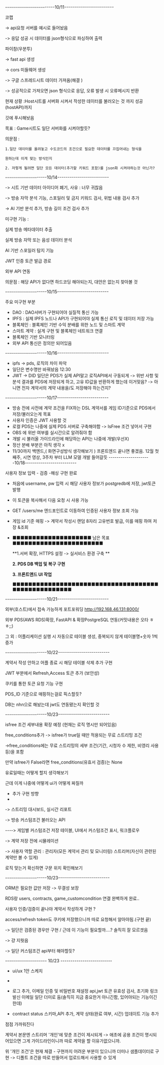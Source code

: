 -------------------------10/11-------------------------

코랩 

-> api요청 서버를 예시로 들어놨음 

-> 응답 성공 시 데이터를 json형식으로 파싱하여 출력 

파이참(우분투) 

-> fast api 생성 

-> cors 미들웨어 생성 

-> 구글 스프레드시트 데이터 가져옴(해결 )

-> 성공적으로 가져오면 json 형식으로 응답, 오류 발생 시 오류메시지 반환

현재 상황 :Host시트를 서버화 시켜서 작성한 데이터를 불러오는 것 까지 성공(hostAPI)까지

깃에 푸시해놧음 

목표 : Game시트도 일단 서버화를 시켜야할듯? 

의문점 : 

	1.일단 데이터를 올려놓고 수도코드의 조건으로 필요한 데이터를 끄집어내는 형식을 
 
	원하는데 이게 맞는 방식인지
 
	2. 저렇게 될려면 일단 모든 데이터(추가할 키워드 포함)를 json화 시켜야하는것 아닌가? 

---------------------10/14--------------------------

-> 시트 기반 데이터 아이디어 폐기, 사유 : 너무 귀찮음 

-> 방송 자막 분석 기능, 스포일러 및 금지 키워드 검사, 위법 내용 검사 추가

-> AI 기반 분석 추가, 방송 길이 조건 검사 추가 

미구현 기능 : 

실제 방송 메타데이터 추출

실제 방송 자막 또는 음성 데이터 분석 

AI 기반 스포일러 탐지 기능 

JWT 인증 토큰 발급 경로 

외부 API 연동

의문점 : 해당 API가 없다면 하드코딩 해야되는지, 대안은 없는지 찾아볼 것

---------------------10/15--------------------------

주요 미구현 부분
- DAO : DAO서버가 구현되어야 실질적 통신 가능 
- IPFS : 실제 IPFS 노드나 API가 구현되어야 실제 통신 로직 및 데이터 저장 가능
- 블록체인 : 블록체인 기반 수익 분배를 위한 노드 및 스마트 계약 
- 스마트 계약 : 실게 구현 및 블록체인 네트워크 연결  
- 블록체인 기반 모니터링
- 외부 API 통신은 정의만 되어있음

---------------------10/16--------------------------
- ipfs -> pds, 로직의 차이 파악 
- 일단은 변수명만 바꿔놨음 12:30
- JWT -> DID
일단은 PDS가 실제 API말고 로직API에서 구동되게 
 -> 위반 사항 및 분석 결과를 PDS에 저장되게 하고, 고유 ID값을 반환하게 했는데 이거맞음?
 -> 아니면 전자 계약서의 계약 내용을/도 저장해야 하는건지?
  
---------------------10/17--------------------------

- 방송 전에 사전에 계약 조건을 FIX하는 DSL 계약서를 
게임 ID기준으로 PDS에서 저장/불러오는게 목표  
- 사용자 인증은 JWT 사용할 것 
- 로컬 PDS는 나중에 실제 PDS 서버로 구축해야함 
        -> IsFree 조건 넣어서 구현
- OBS 에 위반 여부를 실시간으로 알려줘야 함  
- 개발 시 불러올 가이드라인에 해당하는 API는 나중에 개발(우선X) 
- 정산 분배 부분은 아직 생각 x 
- 11/30까지 백엔드,( 화면구성방식 생각해보기 ) 프론트엔드 끝나면 좋겠음. 12월 첫째주, 시연 영상, 3주차 부터 LLM 모델 개발 들어갈듯 
---------------------10/18--------------------------

사용자 정보 입력 - 검증 -해싱 구현 완료 
- 처음에 username, pw 입력 시 해당 사용자 정보가 postgredb에 저장, jwt토큰 발행
- 이 토큰을 복사해서 다음 요청 시 사용 가능 
- GET /users/me 엔드포인트로 이동하여 인증된 사용자 정보 조회 가능 
- 게임 id 기준 매핑 -> 계약서 작성시 랜덤 8자리 고유번호 발급, 이를 매핑 하여 저장 &조회
- 
  ■■■■■■■■■■■■■■■■■■■■
  남은 목표   ■■■■■■■■■■■■■■■■■■■■■■■
  
  **1.서버 확장, HTTPS 설정 -> 실서비스 환경 구축 **
  
  **2. PDS DB 백업 및 복구 구현**
  
  **3. 프론트앤드 UI 작업**
  
  ■■■■■■■■■■■■■■■■■■■■■■■■■■■■■■■■■■■■■■■■■■■■■■■■■■■■
  
---------------------10/21--------------------------

외부(호스트)에서 접속 가능하게 포트포워딩 http://192.168.46.131:8000/

외부 PDS(AWS RDS)확장, FastAPI & 확장PostgreSQL 연동(커밋내용은 오타 ㅎㅎ;;)

그 외 : 어플리케이션 실행 시 자동으로 테이블 생성, 중복되지 않게 테이블명+숫자 1씩 증가 

---------------------10/22--------------------------

계약서 작성 안하고 어플 종료 시 해당 테이블 삭제 추가 구현

JWT 부분에서 Refresh,Access 토큰 추가 (보안성)

 쿠키를 통한 토큰 요청 기능 구현 
 
PDS_ID 기준으로 매핑하는걸로 픽스할듯? 

DB는 nhn으로 해놨는데 jwt도 연동됐는지 확인할 것 

---------------------10/23--------------------------

isfree 조건 세부내용 확장 예정 (현재는 로직 명시만 되어있음)

free_conditions추가 -> isfree가 true일 때만 적용되는 무료 스트리밍 조건 

->free_conditions에는 무료 스트리밍의 세부 조건(기간, 시청자 수 제한, 비영리 사용 등)을 포함

 만약 isfree가 False라면 free_conditions(유효서 검증)는 None
 
유료일때는 어떻게 할지 생각해보기 

근데 이게 나중에 어떻게 ui가 어떻게 짜질까

- 추가 구현 방향
- 
-> 스트리밍 대시보드, 실시간 리포트
  
-> 방송 커스텀조건 불러오는 API 

----> 게임별 커스텀조건 저장 테이블, UI에서 커스텀조건 표시, 워크플로우 

-> 계약 저장 전에 시뮬레이션 

-> 사용자 역할 관리 : 관리자(모든 계약서 관리 및 모니터링) 스트리머(자신이 관련된 계약만 볼 수 있게)

로직 맞는거 확신하면 구문 위치 확인해보기

---------------------10/23--------------------------

ORM은 필요한 값만 저장 -> 무결성 보장

 RDS랑 users, contracts, game_customcondition 연결 완벽하게 완료..
 
사용자 인증/검증이 끝나야 계약서 작성하게 구현 ?

access/refresh token도 쿠키에 저장했으니까 따로 요청해서 알아야됨.(구현 끝)

-> 일단은 검증된 경우만 구현 / 근데 이 기능이 필요할까....? 솔직히 잘 모르겟음 

-> 걍 지웟음 

-> 일단 커스텀조건 api부터 해야할듯?

--------------------- 10/23 --------------------------

- ui/ux 1안 스케치
- 
- 로그 추가, 이메일 인증 및 비밀번호 재설정 api,jwt 토큰 유효성 검사, 초기화 링크 발신 이메일 일단 더미로 둠(솔직히 지금 중요한거 아니긴함, 있어야되는 기능이긴한데)
  
- contract status 스키마,API 추가, 계약 상태(완료 여부, 시간) 업데이트 기능 추가
  
점점 가까워진다

계약서 본문엔 스트리머 '개인'에 맞춘 조건이 제시되게 -> 애초에 공용 조건이 명시되어있으면 그게 가이드라인이니까 따로 계약을 할 이유가없으니까. 

위 '개인 조건'은 현재 체결 - 구현까지 어려운 부분이 있으니까 더미나 샘플데이터로 구현 -> 디폴트 조건을 따로 만들어서 업로드해서 사용할 수 있게 

